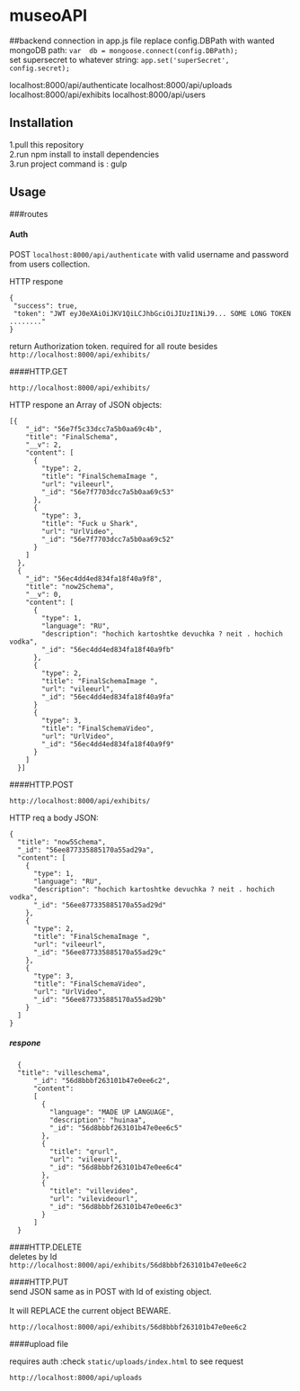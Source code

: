 
# museoAPI

##backend connection
in app.js file replace config.DBPath with wanted mongoDB path: 
`var  db = mongoose.connect(config.DBPath);` <br/>
set supersecret to whatever string:
`app.set('superSecret', config.secret);`

localhost:8000/api/authenticate
localhost:8000/api/uploads
localhost:8000/api/exhibits
localhost:8000/api/users


## Installation
1.pull this repository<br />
2.run npm install to install dependencies<br />
3.run project command is : gulp<br />
## Usage
###routes

#### Auth

POST  `localhost:8000/api/authenticate` with valid username and password from users collection.

HTTP respone 
 ```
{
  "success": true,
  "token": "JWT eyJ0eXAiOiJKV1QiLCJhbGciOiJIUzI1NiJ9... SOME LONG TOKEN ........"
}
```
return Authorization token. required for all route besides `http://localhost:8000/api/exhibits/`

####HTTP.GET <br />

`http://localhost:8000/api/exhibits/`

HTTP respone an Array of JSON objects:
``` 
[{
    "_id": "56e7f5c33dcc7a5b0aa69c4b",
    "title": "FinalSchema",
    "__v": 2,
    "content": [
      {
        "type": 2,
        "title": "FinalSchemaImage ",
        "url": "vileeurl",
        "_id": "56e7f7703dcc7a5b0aa69c53"
      },
      {
        "type": 3,
        "title": "Fuck u Shark",
        "url": "UrlVideo",
        "_id": "56e7f7703dcc7a5b0aa69c52"
      }
    ]
  },
  {
    "_id": "56ec4dd4ed834fa18f40a9f8",
    "title": "now2Schema",
    "__v": 0,
    "content": [
      {
        "type": 1,
        "language": "RU",
        "description": "hochich kartoshtke devuchka ? neit . hochich vodka",
        "_id": "56ec4dd4ed834fa18f40a9fb"
      },
      {
        "type": 2,
        "title": "FinalSchemaImage ",
        "url": "vileeurl",
        "_id": "56ec4dd4ed834fa18f40a9fa"
      }
      {
        "type": 3,
        "title": "FinalSchemaVideo",
        "url": "UrlVideo",
        "_id": "56ec4dd4ed834fa18f40a9f9"
      }
    ]
  }]
  ```

####HTTP.POST <br />

`http://localhost:8000/api/exhibits/`

HTTP req a body JSON:
```
{
  "title": "now5Schema",
  "_id": "56ee877335885170a55ad29a",
  "content": [
    {
      "type": 1,
      "language": "RU",
      "description": "hochich kartoshtke devuchka ? neit . hochich vodka",
      "_id": "56ee877335885170a55ad29d"
    },
    {
      "type": 2,
      "title": "FinalSchemaImage ",
      "url": "vileeurl",
      "_id": "56ee877335885170a55ad29c"
    },
    {
      "type": 3,
      "title": "FinalSchemaVideo",
      "url": "UrlVideo",
      "_id": "56ee877335885170a55ad29b"
    }
  ]
}
```
##### respone <br />

      {
      "title": "villeschema",
          "_id": "56d8bbbf263101b47e0ee6c2",
          "content": 
          [
            {
              "language": "MADE UP LANGUAGE",
              "description": "huinaa",
              "_id": "56d8bbbf263101b47e0ee6c5"
            },
            {
              "title": "qrurl",
              "url": "vileeurl",
              "_id": "56d8bbbf263101b47e0ee6c4"
            },
            {
              "title": "villevideo",
              "url": "vilevideourl",
              "_id": "56d8bbbf263101b47e0ee6c3"
            }
          ]
      }    

####HTTP.DELETE <br />
deletes by Id<br/>
`http://localhost:8000/api/exhibits/56d8bbbf263101b47e0ee6c2`

####HTTP.PUT <br />
send JSON same as in POST with Id of existing object.  
<br/>
It will REPLACE the current object BEWARE.

`http://localhost:8000/api/exhibits/56d8bbbf263101b47e0ee6c2`

####upload file
 
 requires auth :check `static/uploads/index.html` to see request
 
`http://localhost:8000/api/uploads`

